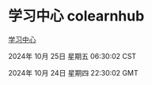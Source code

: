 # 学习中心 colearnhub
[学习中心](http://219.139.199.238:56308/colearnhub/)

2024年 10月 25日 星期五 06:30:02 CST

2024年 10月 24日 星期四 22:30:02 GMT
